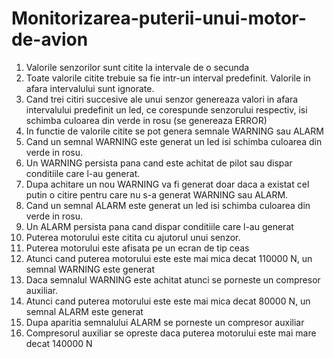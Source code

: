 # Monitorizarea-puterii-unui-motor-de-avion


1. Valorile senzorilor sunt citite la intervale de o secunda
2. Toate valorile citite trebuie sa fie intr-un interval predefinit. Valorile in afara intervalului sunt
ignorate.
3. Cand trei citiri succesive ale unui senzor genereaza valori in afara intervalului predefinit un led,
ce corespunde senzorului respectiv, isi schimba culoarea din verde in rosu (se genereaza ERROR)
4. In functie de valorile citite se pot genera semnale WARNING sau ALARM
5. Cand un semnal WARNING este generat un led isi schimba culoarea din verde in rosu.
6. Un WARNING persista pana cand este achitat de pilot sau dispar conditiile care l-au generat.
7. Dupa achitare un nou WARNING va fi generat doar daca a existat cel putin o citire pentru care nu s-a generat WARNING sau ALARM.
8. Cand un semnal ALARM este generat un led isi schimba culoarea din verde in rosu.
9. Un ALARM persista pana cand dispar conditiile care l-au generat
10. Puterea motorului este citita cu ajutorul unui senzor.
11. Puterea motorului este afisata pe un ecran de tip ceas
12. Atunci cand puterea motorului este este mai mica decat 110000 N, un semnal WARNING
este generat
13. Daca semnalul WARNING este achitat atunci se porneste un compresor auxiliar.
14. Atunci cand puterea motorului este este mai mica decat 80000 N, un semnal ALARM
este generat
15. Dupa aparitia semnalului ALARM se porneste un compresor auxiliar
16. Compresorul auxiliar se opreste daca puterea motorului este mai mare decat 140000 N

